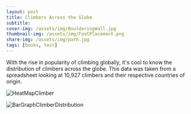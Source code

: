 ```yaml
---
layout: post
title: Climbers Across the Globe
subtitle: 
cover-img: /assets/img/BoulderingWall.jpg
thumbnail-img: /assets/img/FootPlacement.png
share-img: /assets/img/path.jpg
tags: [books, test]
---
```


With the rise in popularity of climbing globally, it's cool to know the distribution of climbers across the globe. This data was taken from a spreadsheet looking at 10,927 climbers and their respective countries of origin. 

![HeatMapClimber](https://user-images.githubusercontent.com/123664793/231061495-dc136f05-4458-4350-a940-f3738f2b0828.jpg)

![BarGraphClimberDistribution](https://user-images.githubusercontent.com/123664793/231060760-cfae1e95-ecd2-4fa5-aaaa-daa1c8c9d831.png)
